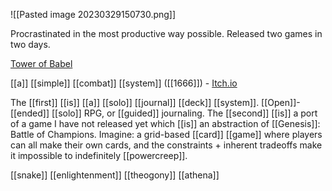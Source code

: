 ![[Pasted image 20230329150730.png]]

Procrastinated in the most productive way possible. Released two games in two days.

[Tower of Babel](https://sunriseoath.itch.io/tower-of-babel "https://sunriseoath.itch.io/tower-of-babel") 

[[a]] [[simple]] [[combat]] [[system]] ([[1666]]) - [Itch.io](https://sunriseoath.itch.io/1666 "https://sunriseoath.itch.io/1666") 

The [[first]] [[is]] [[a]] [[solo]] [[journal]] [[deck]] [[system]]. [[Open]]-[[ended]] [[solo]] RPG, or [[guided]] journaling. The [[second]] [[is]] a port of a game I have not released yet which [[is]] an abstraction of [[Genesis]]: Battle of Champions. Imagine: a grid-based [[card]] [[game]] where players can all make their own cards, and the constraints + inherent tradeoffs make it impossible to indefinitely [[powercreep]].

[[snake]] [[enlightenment]] [[theogony]] [[athena]] 
